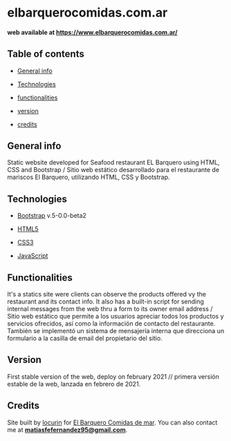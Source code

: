 # elbarquerocomidas.com.ar

#### web available at https://www.elbarquerocomidas.com.ar/

## Table of contents

* [General info](#General-info)

* [Technologies](#Technologies)

* [functionalities](#Functionalities)

* [version](#Version)

* [credits](#Credits)

## General info

Static website developed for Seafood restaurant EL Barquero using HTML, CSS and Bootstrap /
Sitio web estático desarrollado para el restaurante de mariscos El Barquero, utilizando HTML, CSS y Bootstrap.

## Technologies

* [Bootstrap](https://getbootstrap.com/) v.5-0.0-beta2

* [HTML5](https://www.w3schools.com/html/)

* [CSS3](https://www.w3schools.com/css/)

* [JavaScript](https://www.w3schools.com/js/)

## Functionalities

It's a statics site were clients can observe the products offered vy the restaurant and its contact info. It also has a built-in script for sending internal messages from the web thru a form to its owner email address / 
Sitio web estático que permite a los usuarios apreciar todos los productos y servicios ofrecidos, así como la información de contacto del restaurante. También se implementó un sistema de mensajería interna que direcciona un formulario a la casilla de email del propietario del sitio.


## Version 

First stable version of the web, deploy on february 2021 // primera versión estable de la web, lanzada en febrero de 2021.

## Credits

Site built by [locurin](https://github.com/locurin) for [El Barquero Comidas de mar](https://www.elbarquerocomidas.com.ar/). You can also contact me at **matiasfefernandez95@gmail.com**.


